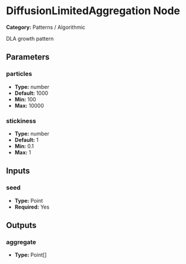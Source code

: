 
# DiffusionLimitedAggregation Node

**Category:** Patterns / Algorithmic

DLA growth pattern

## Parameters


### particles
- **Type:** number
- **Default:** 1000
- **Min:** 100
- **Max:** 10000



### stickiness
- **Type:** number
- **Default:** 1
- **Min:** 0.1
- **Max:** 1



## Inputs


### seed
- **Type:** Point
- **Required:** Yes



## Outputs


### aggregate
- **Type:** Point[]





